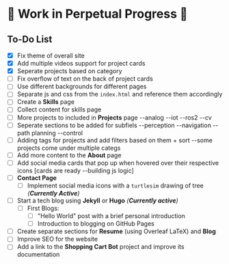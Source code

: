 # 🚧 Work in Perpetual Progress 🚧

## To-Do List

- [x] Fix theme of overall site  
- [x] Add multiple videos support for project cards
- [x] Seperate projects based on category
- [ ] Fix overflow of text on the back of project cards  
- [ ] Use different backgrounds for different pages  
- [ ] Separate js and css from the `index.html` and reference them accordingly  
- [ ] Create a **Skills** page
- [ ] Collect content for skills page
- [ ] More projects to included in **Projects** page --analog --iot --ros2 --cv
- [ ] Seperate sections to be added for subfiels --perception --navigation --path planning --control
- [ ] Adding tags for projects and add filters based on them + sort --some projects come under multiple categs
- [ ] Add more content to the **About** page  
- [ ] Add social media cards that pop up when hovered over their respective icons [cards are ready --building js logic]
- [ ] **Contact Page**  
  - [ ] Implement social media icons with a `turtlesim` drawing of tree *(**Currently Active**)*  
- [ ] Start a tech blog using **Jekyll** or **Hugo**  *(**Currently active**)*
  - [ ] First Blogs: 
    - [ ] "Hello World" post with a brief personal introduction  
    - [ ] Introduction to blogging on GitHub Pages  
- [ ] Create separate sections for **Resume** (using Overleaf LaTeX) and **Blog**  
- [ ] Improve SEO for the website  
- [ ] Add a link to the **Shopping Cart Bot** project and improve its documentation  
